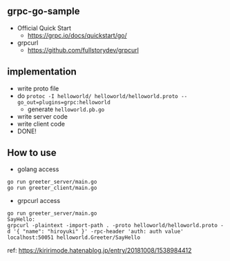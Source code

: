 ## grpc-go-sample
- Official Quick Start
  - https://grpc.io/docs/quickstart/go/
- grpcurl
  - https://github.com/fullstorydev/grpcurl

## implementation
- write proto file
- do `protoc -I helloworld/ helloworld/helloworld.proto --go_out=plugins=grpc:helloworld`
  - generate `helloworld.pb.go`
- write server code
- write client code
- DONE!

## How to use
- golang access
```
go run greeter_server/main.go
go run greeter_client/main.go
```
- grpcurl access
```
go run greeter_server/main.go
SayHello:
grpcurl -plaintext -import-path . -proto helloworld/helloworld.proto -d '{ "name": "hiroyuki" }' -rpc-header 'auth: auth value' localhost:50051 helloworld.Greeter/SayHello
```
ref: https://kiririmode.hatenablog.jp/entry/20181008/1538984412
